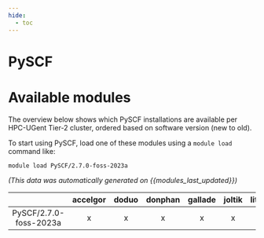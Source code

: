 ```yaml
---
hide:
  - toc
---
```


PySCF
=====

# Available modules


The overview below shows which PySCF installations are available per HPC-UGent Tier-2 cluster, ordered based on software version (new to old).

To start using PySCF, load one of these modules using a `module load` command like:

```shell
module load PySCF/2.7.0-foss-2023a
```

*(This data was automatically generated on {{modules_last_updated}})*  

| |accelgor|doduo|donphan|gallade|joltik|litleo|shinx|
| :---: | :---: | :---: | :---: | :---: | :---: | :---: | :---: |
|PySCF/2.7.0-foss-2023a|x|x|x|x|x|x|x|

